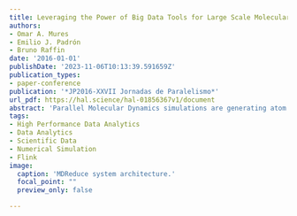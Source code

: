 ```yaml
---
title: Leveraging the Power of Big Data Tools for Large Scale Molecular Dynamics Analysis
authors:
- Omar A. Mures
- Emilio J. Padrón
- Bruno Raffin
date: '2016-01-01'
publishDate: '2023-11-06T10:13:39.591659Z'
publication_types:
- paper-conference
publication: '*JP2016-XXVII Jornadas de Paralelismo*'
url_pdf: https://hal.science/hal-01856367v1/document
abstract: 'Parallel Molecular Dynamics simulations are generating atom trajectories of growing sizes and complexity. Analyzing these trajectories is computationally expensive and time consuming. One of the main reasons is the lack of tools that enable the computational biologist to easily implement the analysis while ensuring reduced processing times by exploiting the benefits of parallel computer architectures. In this paper, we present a comparison between two parallel analytics frameworks based on the Map/Reduce paradigm: HiMach, a dedicated framework for trajectory analysis based on MPI, and Flink, a Big Data analytics framework. Both frameworks enable to hide the complexity of parallel code creation to the programmer, providing significant performance gains compared to a sequential execution. These two frameworks are the core components of the MDReduce system, which tries to simplify the creation of parallel Molecular Dynamics analysis code.'
tags: 
- High Performance Data Analytics
- Data Analytics
- Scientific Data
- Numerical Simulation
- Flink
image:
  caption: 'MDReduce system architecture.'
  focal_point: ""
  preview_only: false

---
```

